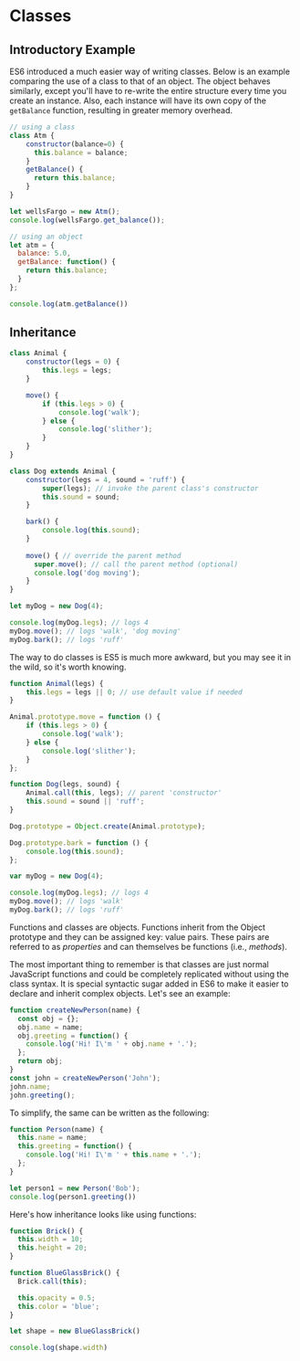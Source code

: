 
# Classes

## Introductory Example

ES6 introduced a much easier way of writing classes. Below is an example comparing the use of a class to that of an object. The object behaves similarly, except you'll have to re-write the entire structure every time you create an instance. Also, each instance will have its own copy of the `getBalance` function, resulting in greater memory overhead. 

```javascript
// using a class
class Atm {
    constructor(balance=0) {
      this.balance = balance;
    }
    getBalance() {
      return this.balance;
    }
}

let wellsFargo = new Atm();
console.log(wellsFargo.get_balance());

// using an object
let atm = {
  balance: 5.0,
  getBalance: function() {
    return this.balance;
  }
};

console.log(atm.getBalance())
```

## Inheritance

```javascript
class Animal {
    constructor(legs = 0) {
        this.legs = legs;
    }

    move() {
        if (this.legs > 0) {
            console.log('walk');
        } else {
            console.log('slither');
        }
    }
}

class Dog extends Animal {
    constructor(legs = 4, sound = 'ruff') {
        super(legs); // invoke the parent class's constructor
        this.sound = sound;
    }

    bark() {
        console.log(this.sound);
    }
    
    move() { // override the parent method
      super.move(); // call the parent method (optional)
      console.log('dog moving');
    }
}

let myDog = new Dog(4);

console.log(myDog.legs); // logs 4
myDog.move(); // logs 'walk', 'dog moving'
myDog.bark(); // logs 'ruff'
```

The way to do classes is ES5 is much more awkward, but you may see it in the wild, so it's worth knowing.

```javascript
function Animal(legs) {
    this.legs = legs || 0; // use default value if needed
}

Animal.prototype.move = function () {
    if (this.legs > 0) {
        console.log('walk');
    } else {
        console.log('slither');
    }
};

function Dog(legs, sound) {
    Animal.call(this, legs); // parent 'constructor'
    this.sound = sound || 'ruff';
}

Dog.prototype = Object.create(Animal.prototype);

Dog.prototype.bark = function () {
    console.log(this.sound);
};

var myDog = new Dog(4);

console.log(myDog.legs); // logs 4
myDog.move(); // logs 'walk'
myDog.bark(); // logs 'ruff'
```

Functions and classes are objects. Functions inherit from the Object prototype and they can be assigned key: value pairs. These pairs are referred to as *properties* and can themselves be functions (i.e., *methods*).

The most important thing to remember is that classes are just normal JavaScript functions and could be completely replicated without using the class syntax. It is special syntactic sugar added in ES6 to make it easier to declare and inherit complex objects. Let's see an example:

```javascript
function createNewPerson(name) {
  const obj = {};
  obj.name = name;
  obj.greeting = function() {
    console.log('Hi! I\'m ' + obj.name + '.');
  };
  return obj;
}
const john = createNewPerson('John');
john.name;
john.greeting();
```

To simplify, the same can be written as the following:

```javascript
function Person(name) {
  this.name = name;
  this.greeting = function() {
    console.log('Hi! I\'m ' + this.name + '.');
  };
}

let person1 = new Person('Bob');
console.log(person1.greeting())

```

Here's how inheritance looks like using functions:

```javascript
function Brick() {
  this.width = 10;
  this.height = 20;
}

function BlueGlassBrick() {
  Brick.call(this);

  this.opacity = 0.5;
  this.color = 'blue';
}

let shape = new BlueGlassBrick()

console.log(shape.width)

```